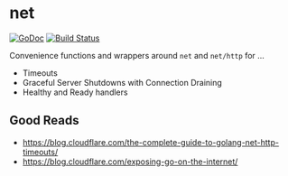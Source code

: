 # net 

[![GoDoc](https://godoc.org/github.com/mattes/go-net?status.svg)](https://godoc.org/github.com/mattes/go-net)
[![Build Status](https://travis-ci.org/mattes/go-net.svg?branch=master)](https://travis-ci.org/mattes/go-net)


Convenience functions and wrappers around `net` and `net/http` for ...

  * Timeouts
  * Graceful Server Shutdowns with Connection Draining
  * Healthy and Ready handlers


## Good Reads

* https://blog.cloudflare.com/the-complete-guide-to-golang-net-http-timeouts/
* https://blog.cloudflare.com/exposing-go-on-the-internet/

